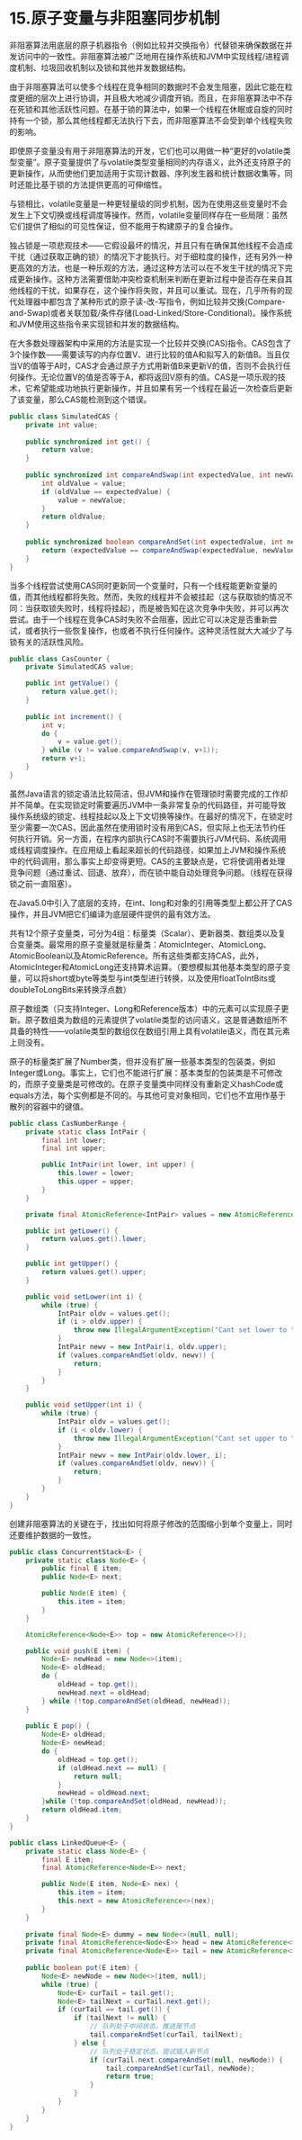 # 15.原子变量与非阻塞同步机制

非阻塞算法用底层的原子机器指令（例如比较并交换指令）代替锁来确保数据在并发访问中的一致性。非阻塞算法被广泛地用在操作系统和JVM中实现线程/进程调度机制、垃圾回收机制以及锁和其他并发数据结构。

由于非阻塞算法可以使多个线程在竞争相同的数据时不会发生阻塞，因此它能在粒度更细的层次上进行协调，并且极大地减少调度开销。而且，在非阻塞算法中不存在死锁和其他活跃性问题。在基于锁的算法中，如果一个线程在休眠或自旋的同时持有一个锁，那么其他线程都无法执行下去，而非阻塞算法不会受到单个线程失败的影响。

即使原子变量没有用于非阻塞算法的开发，它们也可以用做一种“更好的volatile类型变量”。原子变量提供了与volatile类型变量相同的内存语义，此外还支持原子的更新操作，从而使他们更加适用于实现计数器、序列发生器和统计数据收集等，同时还能比基于锁的方法提供更高的可伸缩性。

与锁相比，volatile变量是一种更轻量级的同步机制，因为在使用这些变量时不会发生上下文切换或线程调度等操作。然而，volatile变量同样存在一些局限：虽然它们提供了相似的可见性保证，但不能用于构建原子的复合操作。

独占锁是一项悲观技术——它假设最坏的情况，并且只有在确保其他线程不会造成干扰（通过获取正确的锁）的情况下才能执行。对于细粒度的操作，还有另外一种更高效的方法，也是一种乐观的方法，通过这种方法可以在不发生干扰的情况下完成更新操作。这种方法需要借助冲突检查机制来判断在更新过程中是否存在来自其他线程的干扰，如果存在，这个操作将失败，并且可以重试。现在，几乎所有的现代处理器中都包含了某种形式的原子读-改-写指令，例如比较并交换(Compare-and-Swap)或者关联加载/条件存储(Load-Linked/Store-Conditional)。操作系统和JVM使用这些指令来实现锁和并发的数据结构。

在大多数处理器架构中采用的方法是实现一个比较并交换(CAS)指令。CAS包含了3个操作数——需要读写的内存位置V、进行比较的值A和拟写入的新值B。当且仅当V的值等于A时，CAS才会通过原子方式用新值B来更新V的值，否则不会执行任何操作。无论位置V的值是否等于A，都将返回V原有的值。CAS是一项乐观的技术，它希望能成功地执行更新操作，并且如果有另一个线程在最近一次检查后更新了该变量，那么CAS能检测到这个错误。

```java
public class SimulatedCAS {
    private int value;
    
    public synchronized int get() {
        return value;
    }
    
    public synchronized int compareAndSwap(int expectedValue, int newValue) {
        int oldValue = value;
        if (oldValue == expectedValue) {
            value = newValue;
        }
        return oldValue;
    }
    
    public synchronized boolean compareAndSet(int expectedValue, int newValue) {
        return (expectedValue == compareAndSwap(expectedValue, newValue));
    }
}
```

当多个线程尝试使用CAS同时更新同一个变量时，只有一个线程能更新变量的值，而其他线程都将失败。然而，失败的线程并不会被挂起（这与获取锁的情况不同：当获取锁失败时，线程将挂起），而是被告知在这次竞争中失败，并可以再次尝试。由于一个线程在竞争CAS时失败不会阻塞，因此它可以决定是否重新尝试，或者执行一些恢复操作，也或者不执行任何操作。这种灵活性就大大减少了与锁有关的活跃性风险。

```java
public class CasCounter {
    private SimulatedCAS value;

    public int getValue() {
        return value.get();
    }
    
    public int increment() {
        int v;
        do {
            v = value.get();
        } while (v != value.compareAndSwap(v, v+1));
        return v+1;
    }
}
```

虽然Java语言的锁定语法比较简洁，但JVM和操作在管理锁时需要完成的工作却并不简单。在实现锁定时需要遍历JVM中一条非常复杂的代码路径，并可能导致操作系统级的锁定、线程挂起以及上下文切换等操作。在最好的情况下，在锁定时至少需要一次CAS，因此虽然在使用锁时没有用到CAS，但实际上也无法节约任何执行开销。另一方面，在程序内部执行CAS时不需要执行JVM代码、系统调用或线程调度操作。在应用级上看起来超长的代码路径，如果加上JVM和操作系统中的代码调用，那么事实上却变得更短。CAS的主要缺点是，它将使调用者处理竞争问题（通过重试、回退、放弃），而在锁中能自动处理竞争问题。（线程在获得锁之前一直阻塞）。

在Java5.0中引入了底层的支持，在int、long和对象的引用等类型上都公开了CAS操作，并且JVM把它们编译为底层硬件提供的最有效方法。

共有12个原子变量类，可分为4组：标量类（Scalar）、更新器类、数组类以及复合变量类。最常用的原子变量就是标量类：AtomicInteger、AtomicLong、AtomicBoolean以及AtomicReference。所有这些类都支持CAS，此外，AtomicInteger和AtomicLong还支持算术运算。（要想模拟其他基本类型的原子变量，可以将short或byte等类型与int类型进行转换，以及使用floatToIntBits或doubleToLongBits来转换浮点数）

原子数组类（只支持Integer、Long和Reference版本）中的元素可以实现原子更新。原子数组类为数组的元素提供了volatile类型的访问语义，这是普通数组所不具备的特性——volatile类型的数组仅在数组引用上具有volatile语义，而在其元素上则没有。

原子的标量类扩展了Number类，但并没有扩展一些基本类型的包装类，例如Integer或Long。事实上，它们也不能进行扩展：基本类型的包装类是不可修改的，而原子变量类是可修改的。在原子变量类中同样没有重新定义hashCode或equals方法，每个实例都是不同的。与其他可变对象相同，它们也不宜用作基于散列的容器中的键值。

```java
public class CasNumberRange {
    private static class IntPair {
        final int lower;
        final int upper;

        public IntPair(int lower, int upper) {
            this.lower = lower;
            this.upper = upper;
        }
    }

    private final AtomicReference<IntPair> values = new AtomicReference<>(new IntPair(0, 0));

    public int getLower() {
        return values.get().lower;
    }

    public int getUpper() {
        return values.get().upper;
    }

    public void setLower(int i) {
        while (true) {
            IntPair oldv = values.get();
            if (i > oldv.upper) {
                throw new IllegalArgumentException("Cant set lower to " + i + " > upper");
            }
            IntPair newv = new IntPair(i, oldv.upper);
            if (values.compareAndSet(oldv, newv)) {
                return;
            }
        }
    }

    public void setUpper(int i) {
        while (true) {
            IntPair oldv = values.get();
            if (i < oldv.lower) {
                throw new IllegalArgumentException("Cant set upper to " + i + " < lower");
            }
            IntPair newv = new IntPair(oldv.lower, i);
            if (values.compareAndSet(oldv, newv)) {
                return;
            }
        }
    }
}
```

创建非阻塞算法的关键在于，找出如何将原子修改的范围缩小到单个变量上，同时还要维护数据的一致性。

```java
public class ConcurrentStack<E> {
    private static class Node<E> {
        public final E item;
        public Node<E> next;

        public Node(E item) {
            this.item = item;
        }
    }

    AtomicReference<Node<E>> top = new AtomicReference<>();

    public void push(E item) {
        Node<E> newHead = new Node<>(item);
        Node<E> oldHead;
        do {
            oldHead = top.get();
            newHead.next = oldHead;
        } while (!top.compareAndSet(oldHead, newHead));
    }
    
    public E pop() {
        Node<E> oldHead;
        Node<E> newHead;
        do {
            oldHead = top.get();
            if (oldHead.next == null) {
                return null;
            }
            newHead = oldHead.next;
        }while (!top.compareAndSet(oldHead, newHead));
        return oldHead.item;
    }
}
```

```java
public class LinkedQueue<E> {
    private static class Node<E> {
        final E item;
        final AtomicReference<Node<E>> next;

        public Node(E item, Node<E> nex) {
            this.item = item;
            this.next = new AtomicReference<>(nex);
        }
    }
    
    private final Node<E> dummy = new Node<>(null, null);
    private final AtomicReference<Node<E>> head = new AtomicReference<>(dummy);
    private final AtomicReference<Node<E>> tail = new AtomicReference<>(dummy);
    
    public boolean put(E item) {
        Node<E> newNode = new Node<>(item, null);
        while (true) {
            Node<E> curTail = tail.get();
            Node<E> tailNext = curTail.next.get();
            if (curTail == tail.get()) {
                if (tailNext != null) {
                    // 队列处于中间状态，推进尾节点
                    tail.compareAndSet(curTail, tailNext);
                } else {
                    // 队列处于稳定状态，尝试插入新节点
                    if (curTail.next.compareAndSet(null, newNode)) {
                        tail.compareAndSet(curTail, newNode);
                        return true;
                    }
                }
            }
        }
    }
}
```


